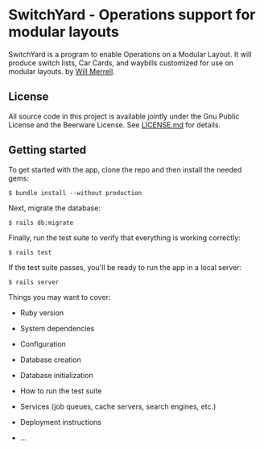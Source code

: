 # SwitchYard - Operations support for modular layouts

SwitchYard is a program to enable Operations on a Modular Layout. It will produce
switch lists, Car Cards, and waybills customized for use on modular layouts.
by [Will Merrell](https://github.com/wmerrell/SwitchYard).

## License

All source code in this project is available jointly under the Gnu Public License
and the Beerware License. See [LICENSE.md](LICENSE.md) for details.

## Getting started

To get started with the app, clone the repo and then install the needed gems:

```
$ bundle install --without production
```

Next, migrate the database:

```
$ rails db:migrate
```

Finally, run the test suite to verify that everything is working correctly:

```
$ rails test
```

If the test suite passes, you'll be ready to run the app in a local server:

```
$ rails server
```

Things you may want to cover:

* Ruby version

* System dependencies

* Configuration

* Database creation

* Database initialization

* How to run the test suite

* Services (job queues, cache servers, search engines, etc.)

* Deployment instructions

* ...
